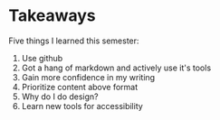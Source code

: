 # Takeaways

Five things I learned this semester:

1. Use github
2. Got a hang of markdown and actively use it's tools
3. Gain more confidence in my writing
4. Prioritize content above format
5. Why do I do design?
6. Learn new tools for accessibility
